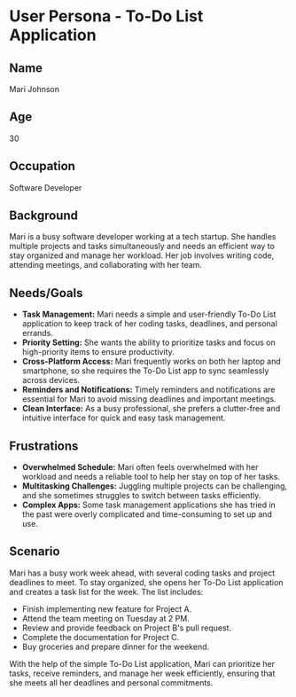 # User Persona - To-Do List Application

## Name

Mari Johnson

## Age

30

## Occupation

Software Developer

## Background

Mari is a busy software developer working at a tech startup. She handles multiple projects and tasks simultaneously and needs an efficient way to stay organized and manage her workload. Her job involves writing code, attending meetings, and collaborating with her team.

## Needs/Goals

- **Task Management:** Mari needs a simple and user-friendly To-Do List application to keep track of her coding tasks, deadlines, and personal errands.
- **Priority Setting:** She wants the ability to prioritize tasks and focus on high-priority items to ensure productivity.
- **Cross-Platform Access:** Mari frequently works on both her laptop and smartphone, so she requires the To-Do List app to sync seamlessly across devices.
- **Reminders and Notifications:** Timely reminders and notifications are essential for Mari to avoid missing deadlines and important meetings.
- **Clean Interface:** As a busy professional, she prefers a clutter-free and intuitive interface for quick and easy task management.

## Frustrations

- **Overwhelmed Schedule:** Mari often feels overwhelmed with her workload and needs a reliable tool to help her stay on top of her tasks.
- **Multitasking Challenges:** Juggling multiple projects can be challenging, and she sometimes struggles to switch between tasks efficiently.
- **Complex Apps:** Some task management applications she has tried in the past were overly complicated and time-consuming to set up and use.

## Scenario

Mari has a busy work week ahead, with several coding tasks and project deadlines to meet. To stay organized, she opens her To-Do List application and creates a task list for the week. The list includes:

- Finish implementing new feature for Project A.
- Attend the team meeting on Tuesday at 2 PM.
- Review and provide feedback on Project B's pull request.
- Complete the documentation for Project C.
- Buy groceries and prepare dinner for the weekend.

With the help of the simple To-Do List application, Mari can prioritize her tasks, receive reminders, and manage her week efficiently, ensuring that she meets all her deadlines and personal commitments.
